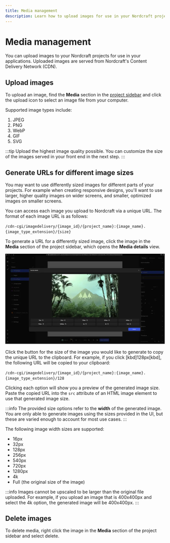 ```yaml
---
title: Media management
description: Learn how to upload images for use in your Nordcraft project, and how to generate URLs for differently sized images.
---
```


# Media management

You can upload images to your Nordcraft projects for use in your applications. Uploaded images are served from Nordcraft's Content Delivery Network (CDN).

## Upload images

To upload an image, find the **Media** section in the [project sidebar](/the-editor/project-sidebar) and click the upload icon to select an image file from your computer.

Supported image types include:

1. JPEG
1. PNG
1. WebP
1. GIF
1. SVG

:::tip
Upload the highest image quality possible. You can customize the size of the images served in your front end in the next step.
:::

## Generate URLs for different image sizes

You may want to use differently sized images for different parts of your projects. For example when creating responsive designs, you'll want to use larger, higher quality images on wider screens, and smaller, optimized images on smaller screens.

You can access each image you upload to Nordcraft via a unique URL. The format of each image URL is as follows:

`/cdn-cgi/imagedelivery/{image_id}/{project_name}:{image_name}.{image_type_extension}/{size}`

To generate a URL for a differently sized image, click the image in the **Media** section of the project sidebar, which opens the **Media details** view.

![Media details|16/9](media-details.webp)

Click the button for the size of the image you would like to generate to copy the unique URL to the clipboard. For example, if you click [kbd]128px[kbd], the following URL will be copied to your clipboard:

`/cdn-cgi/imagedelivery/{image_id}/{project_name}:{image_name}.{image_type_extension}/128`

Clicking each option will show you a preview of the generated image size. Paste the copied URL into the `src` attribute of an HTML image element to use that generated image size.

:::info
The provided size options refer to the **width** of the generated image. You are only able to generate images using the sizes provided in the UI, but these are varied enough to account for most use cases.
:::

The following image width sizes are supported:

- 16px
- 32px
- 128px
- 256px
- 540px
- 720px
- 1280px
- 4k
- Full (the original size of the image)

:::info
Images cannot be upscaled to be larger than the original file uploaded. For example, if you upload an image that is 400x400px and select the 4k option, the generated image will be 400x400px.
:::

## Delete images

To delete media, right click the image in the **Media** section of the project sidebar and select delete.
